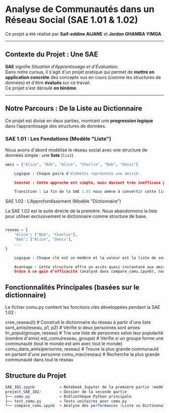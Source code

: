 #  Analyse de Communautés dans un Réseau Social (SAE 1.01 & 1.02)

Ce projet a été réalisé par **Saif-eddine AlJANE** et **Jordan GHAMBA YIMGA**.

---

##  Contexte du Projet : Une SAE

**SAE** signifie *Situation d'Apprentissage et d'Évaluation*.  
Dans notre cursus, il s'agit d'un projet pratique qui permet de **mettre en application concrète** des concepts vus en cours (comme les structures de données) et d'être **évalués** sur ce travail.  
Ce projet s'est déroulé **en binôme**.

---

##  Notre Parcours : De la Liste au Dictionnaire

Ce projet est divisé en deux parties, montrant une **progression logique** dans l’apprentissage des structures de données.

###  SAE 1.01 : Les Fondations (Modèle "Liste")

Nous avons d'abord modélisé le réseau social avec une structure de données simple : une **liste** (`list`).

```python
amis = ["Alice", "Bob", "Alice", "Charlie", "Bob", "Denis"]

    Logique : Chaque paire d'éléments représente une amitié.

    Constat : Cette approche est simple, mais devient très inefficace pour trouver les amis d'une personne dans un grand réseau, car il faut parcourir toute la liste à chaque fois.

    Transition : La fin de la SAE 1.01 nous amène à convertir cette liste en une structure plus performante : le dictionnaire (dict).
```

 SAE 1.02 : L'Approfondissement (Modèle "Dictionnaire")

La SAE 1.02 est la suite directe de la première.
Nous abandonnons la liste pour utiliser exclusivement le dictionnaire comme structure de base.
```python

reseau = {
    "Alice": ["Bob", "Charlie"],
    "Bob": ["Alice", "Denis"],
    ...
}

    Logique : Chaque clé est un membre et la valeur est la liste de ses amis.

    Avantage : Cette structure offre un accès quasi-instantané aux amis d'une personne.
    Grâce à ce gain d’efficacité (analysé dans compare_comu.ipynb), nous avons pu développer des algorithmes d’analyse plus complexes pour identifier de véritables communautés.
```

## Fonctionnalités Principales (basées sur le dictionnaire)

Le fichier comu.py contient les fonctions clés développées pendant la SAE 1.02 :

cree_reseau(t)             # Construit le dictionnaire du réseau à partir d'une liste
sont_amis(reseau, p1, p2)  # Vérifie si deux personnes sont amies
tri_popul(groupe, reseau)  # Trie une liste de personnes selon leur popularité (nombre d'amis)
est_comu(reseau, groupe)   # Vérifie si un groupe forme une communauté (tout le monde est ami avec tout le monde)
comu_dans_amis(personne, reseau)  # Trouve la plus grande communauté en partant d'une personne
comu_max(reseau)           # Recherche la plus grande communauté dans tout le réseau

## Structure du Projet
```java
SAE_101.ipynb           → Notebook Jupyter de la première partie (modèle Liste)
project_SAE_102/        → Dossier de la seconde partie
├── comu.py             → Bibliothèque Python principale
├── test_comu.py        → Tests unitaires pour comu.py
└── compare_comu.ipynb  → Analyse des performances (Liste vs Dictionnaire)
```
